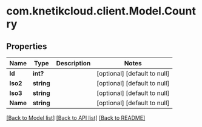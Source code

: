 # com.knetikcloud.client.Model.Country
## Properties

Name | Type | Description | Notes
------------ | ------------- | ------------- | -------------
**Id** | **int?** |  | [optional] [default to null]
**Iso2** | **string** |  | [optional] [default to null]
**Iso3** | **string** |  | [optional] [default to null]
**Name** | **string** |  | [optional] [default to null]

[[Back to Model list]](../README.md#documentation-for-models) [[Back to API list]](../README.md#documentation-for-api-endpoints) [[Back to README]](../README.md)

